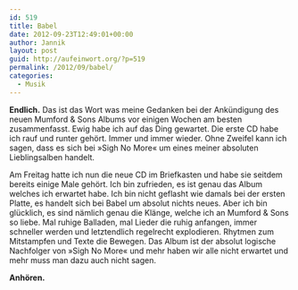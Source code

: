 ```yaml
---
id: 519
title: Babel
date: 2012-09-23T12:49:01+00:00
author: Jannik
layout: post
guid: http://aufeinwort.org/?p=519
permalink: /2012/09/babel/
categories:
  - Musik
---
```

**Endlich.** Das ist das Wort was meine Gedanken bei der Ankündigung des neuen Mumford & Sons Albums vor einigen Wochen am besten zusammenfasst. Ewig habe ich auf das Ding gewartet. Die erste CD habe ich rauf und runter gehört. Immer und immer wieder. Ohne Zweifel kann ich sagen, dass es sich bei »Sigh No More« um eines meiner absoluten Lieblingsalben handelt.

Am Freitag hatte ich nun die neue CD im Briefkasten und habe sie seitdem bereits einige Male gehört. Ich bin zufrieden, es ist genau das Album welches ich erwartet habe. Ich bin nicht geflasht wie damals bei der ersten Platte, es handelt sich bei Babel um absolut nichts neues. Aber ich bin glücklich, es sind nämlich genau die Klänge, welche ich an Mumford & Sons so liebe. Mal ruhige Balladen, mal Lieder die ruhig anfangen, immer schneller werden und letztendlich regelrecht explodieren. Rhytmen zum Mitstampfen und Texte die Bewegen. Das Album ist der absolut logische Nachfolger von »Sigh No More« und mehr haben wir alle nicht erwartet und mehr muss man dazu auch nicht sagen. 

**Anhören.**